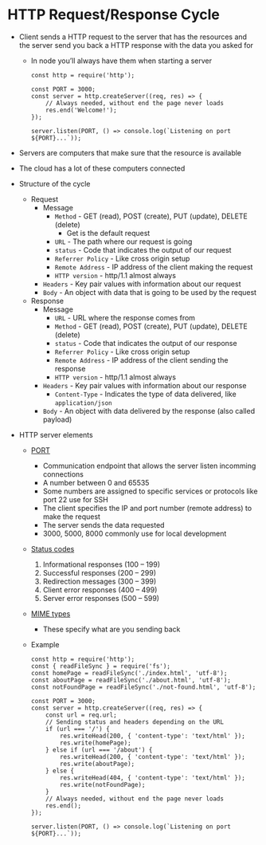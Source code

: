 # HTTP Request/Response Cycle

-   Client sends a HTTP request to the server that has the resources and the server send you back a HTTP response with the data you asked for

    -   In node you’ll always have them when starting a server

        ```JS
        const http = require('http');

        const PORT = 3000;
        const server = http.createServer((req, res) => {
            // Always needed, without end the page never loads
            res.end('Welcome!');
        });

        server.listen(PORT, () => console.log(`Listening on port ${PORT}...`));
        ```

-   Servers are computers that make sure that the resource is available
-   The cloud has a lot of these computers connected
-   Structure of the cycle
    -   Request
        -   Message
            -   `Method` - GET (read), POST (create), PUT (update), DELETE (delete)
                -   Get is the default request
            -   `URL` - The path where our request is going
            -   `status` - Code that indicates the output of our request
            -   `Referrer Policy` - Like cross origin setup
            -   `Remote Address` - IP address of the client making the request
            -   `HTTP version` - http/1.1 almost always
        -   `Headers` - Key pair values with information about our request
        -   `Body` - An object with data that is going to be used by the request
    -   Response
        -   Message
            -   `URL` - URL where the response comes from
            -   `Method` - GET (read), POST (create), PUT (update), DELETE (delete)
            -   `status` - Code that indicates the output of our response
            -   `Referrer Policy` - Like cross origin setup
            -   `Remote Address` - IP address of the client sending the response
            -   `HTTP version` - http/1.1 almost always
        -   `Headers` - Key pair values with information about our response
            -   `Content-Type` - Indicates the type of data delivered, like `application/json`
        -   `Body` - An object with data delivered by the response (also called payload)
-   HTTP server elements

    -   [PORT](https://en.wikipedia.org/wiki/List_of_TCP_and_UDP_port_numbers)
        -   Communication endpoint that allows the server listen incomming connections
        -   A number between 0 and 65535
        -   Some numbers are assigned to specific services or protocols like port 22 use for SSH
        -   The client specifies the IP and port number (remote address) to make the request
        -   The server sends the data requested
        -   3000, 5000, 8000 commonly use for local development
    -   [Status codes](https://developer.mozilla.org/en-US/docs/Web/HTTP/Status)
        1. Informational responses (100 – 199)
        2. Successful responses (200 – 299)
        3. Redirection messages (300 – 399)
        4. Client error responses (400 – 499)
        5. Server error responses (500 – 599)
    -   [MIME types](https://developer.mozilla.org/en-US/docs/Web/HTTP/Basics_of_HTTP/MIME_types)
        -   These specify what are you sending back
    -   Example

        ```JS
        const http = require('http');
        const { readFileSync } = require('fs');
        const homePage = readFileSync('./index.html', 'utf-8');
        const aboutPage = readFileSync('./about.html', 'utf-8');
        const notFoundPage = readFileSync('./not-found.html', 'utf-8');

        const PORT = 3000;
        const server = http.createServer((req, res) => {
            const url = req.url;
            // Sending status and headers depending on the URL
            if (url === '/') {
                res.writeHead(200, { 'content-type': 'text/html' });
                res.write(homePage);
            } else if (url === '/about') {
                res.writeHead(200, { 'content-type': 'text/html' });
                res.write(aboutPage);
            } else {
                res.writeHead(404, { 'content-type': 'text/html' });
                res.write(notFoundPage);
            }
            // Always needed, without end the page never loads
            res.end();
        });

        server.listen(PORT, () => console.log(`Listening on port ${PORT}...`));
        ```
